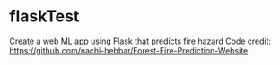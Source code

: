 # flaskTest

Create a web ML app using Flask that predicts fire hazard 
Code credit: https://github.com/nachi-hebbar/Forest-Fire-Prediction-Website
